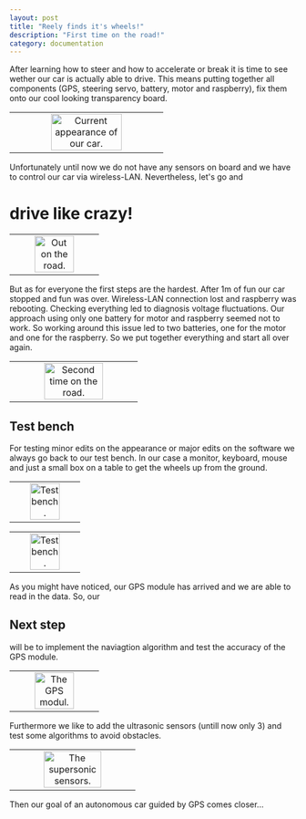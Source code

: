 ```yaml
---
layout: post
title: "Reely finds it's wheels!"
description: "First time on the road!"
category: documentation
---
```


After learning how to steer and how to accelerate or break it is time to see wether our car is actually able to drive. This means putting together all components (GPS, steering servo, battery, motor and raspberry), fix them onto our cool looking transparency board. 

<table border="0"><td align="center">
<img src="{{ site.baseurl }}/images/documentation/appearance.jpg" alt="Current appearance of our car." align="middle" width="70%">
</td></table>

Unfortunately until now we do not have any sensors on board and we have to control our car via wireless-LAN. Nevertheless, let's go and 

# drive like crazy!

<table border="0"><td align="center">
<img src="{{ site.baseurl }}/images/documentation/road.jpg" alt="Out on the road." width="70%">
</td></table>

But as for everyone the first steps are the hardest. After 1m of fun our car stopped and fun was over. Wireless-LAN connection lost and raspberry was rebooting. Checking everything led to diagnosis voltage fluctuations. Our approach using only one battery for motor and raspberry seemed not to work. So working around this issue led to two batteries, one for the motor and one for the raspberry. So we put together everything and start all over again.

<table border="0"><td align="center">
<img src="{{ site.baseurl }}/images/documentation/road2.jpg" alt="Second time on the road." width="70%">
</td></table>

## Test bench

For testing minor edits on the appearance or major edits on the software we always go back to our test bench. In our case a monitor, keyboard, mouse and just a small box on a table to get the wheels up from the ground.

<table border="0"><td align="center">
<img src="{{ site.baseurl }}/images/documentation/test_bench.jpg" alt="Test bench." align="middle" width="70%">
</td></table>

<table border="0"><td align="center">
<img src="{{ site.baseurl }}/images/documentation/test-bench_2.jpg" alt="Test bench." align="middle" width="70%">
</td></table>

As you might have noticed, our GPS module has arrived and we are able to read in the data. So, our

## Next step

will be to implement the naviagtion algorithm and test the accuracy of the GPS module.

<table border="0"><td align="center">
<img src="{{ site.baseurl }}/images/documentation/GPS.jpg" alt="The GPS modul." align="middle" width="70%">
</td></table>

Furthermore we like to add the ultrasonic sensors (untill now only 3) and test some algorithms to avoid obstacles. 

<table border="0"><td align="center">
<img src="{{ site.baseurl }}/images/documentation/sensors.jpg" alt="The supersonic sensors." align="middle" width="70%">
</td></table>

Then our goal of an autonomous car guided by GPS comes closer... 



